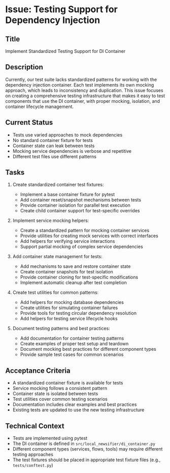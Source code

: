 # Issue: Testing Support for Dependency Injection

## Title
Implement Standardized Testing Support for DI Container

## Description
Currently, our test suite lacks standardized patterns for working with the dependency injection container. Each test implements its own mocking approach, which leads to inconsistency and duplication. This issue focuses on creating a comprehensive testing infrastructure that makes it easy to test components that use the DI container, with proper mocking, isolation, and container lifecycle management.

## Current Status
- Tests use varied approaches to mock dependencies
- No standard container fixture for tests
- Container state can leak between tests
- Mocking service dependencies is verbose and repetitive
- Different test files use different patterns

## Tasks
1. Create standardized container test fixtures:
   - Implement a base container fixture for pytest
   - Add container reset/snapshot mechanisms between tests
   - Provide container isolation for parallel test execution
   - Create child container support for test-specific overrides

2. Implement service mocking helpers:
   - Create a standardized pattern for mocking container services
   - Provide utilities for creating mock services with correct interfaces
   - Add helpers for verifying service interactions
   - Support partial mocking of complex service dependencies

3. Add container state management for tests:
   - Add mechanisms to save and restore container state
   - Create container snapshots for test isolation
   - Provide container cloning for test-specific modifications
   - Implement automatic cleanup after test completion

4. Create test utilities for common patterns:
   - Add helpers for mocking database dependencies
   - Create utilities for simulating container failures
   - Provide tools for testing circular dependency resolution
   - Add helpers for testing service lifecycle hooks

5. Document testing patterns and best practices:
   - Add documentation for container testing patterns
   - Create examples of proper test setup and teardown
   - Document mocking best practices for different component types
   - Provide sample test cases for common scenarios

## Acceptance Criteria
- A standardized container fixture is available for tests
- Service mocking follows a consistent pattern
- Container state is isolated between tests
- Test utilities cover common testing scenarios
- Documentation includes clear examples and best practices
- Existing tests are updated to use the new testing infrastructure

## Technical Context
- Tests are implemented using pytest
- The DI container is defined in `src/local_newsifier/di_container.py`
- Different component types (services, flows, tools) may require different testing approaches
- The test fixtures should be placed in appropriate test fixture files (e.g., `tests/conftest.py`)

